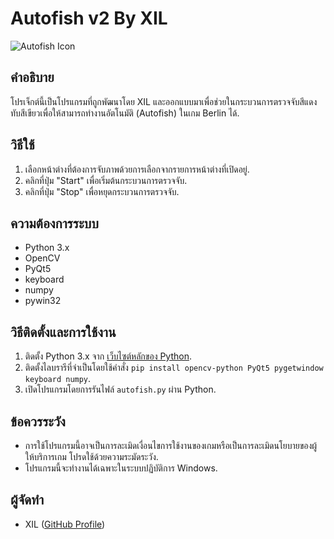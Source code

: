 # Autofish v2 By XIL

![Autofish Icon](favicon.ico)

## คำอธิบาย
โปรเจ็กต์นี้เป็นโปรแกรมที่ถูกพัฒนาโดย XIL และออกแบบมาเพื่อช่วยในกระบวนการตรวจจับสีแดงทับสีเขียวเพื่อให้สามารถทำงานอัตโนมัติ (Autofish) ในเกม Berlin ได้.

## วิธีใช้
1. เลือกหน้าต่างที่ต้องการจับภาพด้วยการเลือกจากรายการหน้าต่างที่เปิดอยู่.
2. คลิกที่ปุ่ม "Start" เพื่อเริ่มต้นกระบวนการตรวจจับ.
3. คลิกที่ปุ่ม "Stop" เพื่อหยุดกระบวนการตรวจจับ.

## ความต้องการระบบ
- Python 3.x
- OpenCV
- PyQt5
- keyboard
- numpy
- pywin32


## วิธีติดตั้งและการใช้งาน
1. ติดตั้ง Python 3.x จาก [เว็บไซต์หลักของ Python](https://www.python.org/downloads/).
2. ติดตั้งไลบรารีที่จำเป็นโดยใช้คำสั่ง `pip install opencv-python PyQt5 pygetwindow keyboard numpy`.
3. เปิดโปรแกรมโดยการรันไฟล์ `autofish.py` ผ่าน Python.

## ข้อควรระวัง
- การใช้โปรแกรมนี้อาจเป็นการละเมิดเงื่อนไขการใช้งานของเกมหรือเป็นการละเมิดนโยบายของผู้ให้บริการเกม โปรดใช้ด้วยความระมัดระวัง.
- โปรแกรมนี้จะทำงานได้เฉพาะในระบบปฏิบัติการ Windows.

## ผู้จัดทำ
- XIL ([GitHub Profile](https://github.com/XIL-LIN))
